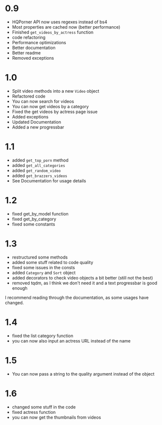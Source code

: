 # 0.9

- HQPorner API now uses regexes instead of bs4
- Most properties are cached now (better performance)
- Finished `get_videos_by_actress` function
- code refactoring
- Performance optimizations
- Better documentation
- Better readme
- Removed exceptions

# 1.0

- Split video methods into a new `Video` object
- Refactored code
- You can now search for videos
- You can now get videos by a category
- Fixed the get videos by actress page issue
- Added exceptions
- Updated Documentation
- Added a new progressbar

# 1.1

- added `get_top_porn` method
- added `get_all_categories`
- added `get_random_video`
- added `get_brazzers_videos`
- See Documentation for usage details

# 1.2

- fixed get_by_model function
- fixed get_by_category
- fixed some constants

# 1.3

- restructured some methods
- added some stuff related to code quality
- fixed some issues in the consts
- added `Category` and `Sort` object
- added decorators to check video objects a bit better (still not the best)
- removed tqdm, as I think we don't need it and a text progressbar is good enough

I recommend reading through the documentation, as some usages have changed.

# 1.4

- fixed the list category function
- you can now also input an actress URL instead of the name

# 1.5

- You can now pass a string to the quality argument instead of the object

# 1.6
- changed some stuff in the code
- fixed actress function
- you can now get the thumbnails from videos